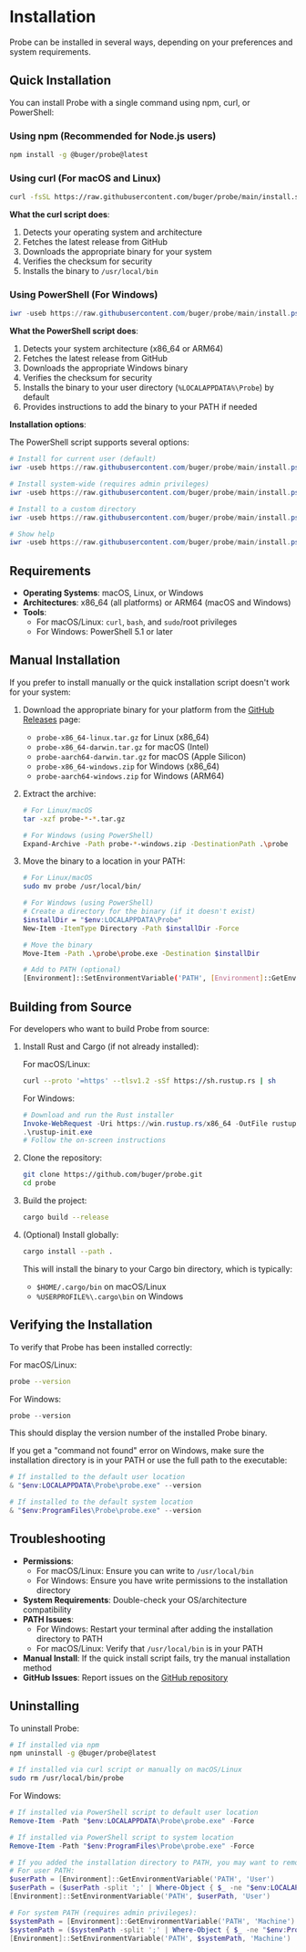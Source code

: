 # Installation

Probe can be installed in several ways, depending on your preferences and system requirements.

## Quick Installation

You can install Probe with a single command using npm, curl, or PowerShell:

### Using npm (Recommended for Node.js users)

```bash
npm install -g @buger/probe@latest
```

### Using curl (For macOS and Linux)

```bash
curl -fsSL https://raw.githubusercontent.com/buger/probe/main/install.sh | bash
```

**What the curl script does**:

1. Detects your operating system and architecture
2. Fetches the latest release from GitHub
3. Downloads the appropriate binary for your system
4. Verifies the checksum for security
5. Installs the binary to `/usr/local/bin`

### Using PowerShell (For Windows)

```powershell
iwr -useb https://raw.githubusercontent.com/buger/probe/main/install.ps1 | iex
```

**What the PowerShell script does**:

1. Detects your system architecture (x86_64 or ARM64)
2. Fetches the latest release from GitHub
3. Downloads the appropriate Windows binary
4. Verifies the checksum for security
5. Installs the binary to your user directory (`%LOCALAPPDATA%\Probe`) by default
6. Provides instructions to add the binary to your PATH if needed

**Installation options**:

The PowerShell script supports several options:

```powershell
# Install for current user (default)
iwr -useb https://raw.githubusercontent.com/buger/probe/main/install.ps1 | iex

# Install system-wide (requires admin privileges)
iwr -useb https://raw.githubusercontent.com/buger/probe/main/install.ps1 | iex -args "--system"

# Install to a custom directory
iwr -useb https://raw.githubusercontent.com/buger/probe/main/install.ps1 | iex -args "--dir", "C:\Tools\Probe"

# Show help
iwr -useb https://raw.githubusercontent.com/buger/probe/main/install.ps1 | iex -args "--help"
```

## Requirements

- **Operating Systems**: macOS, Linux, or Windows
- **Architectures**: x86_64 (all platforms) or ARM64 (macOS and Windows)
- **Tools**:
  - For macOS/Linux: `curl`, `bash`, and `sudo`/root privileges
  - For Windows: PowerShell 5.1 or later

## Manual Installation

If you prefer to install manually or the quick installation script doesn't work for your system:

1. Download the appropriate binary for your platform from the [GitHub Releases](https://github.com/buger/probe/releases) page:
   - `probe-x86_64-linux.tar.gz` for Linux (x86_64)
   - `probe-x86_64-darwin.tar.gz` for macOS (Intel)
   - `probe-aarch64-darwin.tar.gz` for macOS (Apple Silicon)
   - `probe-x86_64-windows.zip` for Windows (x86_64)
   - `probe-aarch64-windows.zip` for Windows (ARM64)

2. Extract the archive:
   ```bash
   # For Linux/macOS
   tar -xzf probe-*-*.tar.gz
   
   # For Windows (using PowerShell)
   Expand-Archive -Path probe-*-windows.zip -DestinationPath .\probe
   ```

3. Move the binary to a location in your PATH:
   ```bash
   # For Linux/macOS
   sudo mv probe /usr/local/bin/
   
   # For Windows (using PowerShell)
   # Create a directory for the binary (if it doesn't exist)
   $installDir = "$env:LOCALAPPDATA\Probe"
   New-Item -ItemType Directory -Path $installDir -Force
   
   # Move the binary
   Move-Item -Path .\probe\probe.exe -Destination $installDir
   
   # Add to PATH (optional)
   [Environment]::SetEnvironmentVariable('PATH', [Environment]::GetEnvironmentVariable('PATH', 'User') + ";$installDir", 'User')
   ```

## Building from Source

For developers who want to build Probe from source:

1. Install Rust and Cargo (if not already installed):
   
   For macOS/Linux:
   ```bash
   curl --proto '=https' --tlsv1.2 -sSf https://sh.rustup.rs | sh
   ```
   
   For Windows:
   ```powershell
   # Download and run the Rust installer
   Invoke-WebRequest -Uri https://win.rustup.rs/x86_64 -OutFile rustup-init.exe
   .\rustup-init.exe
   # Follow the on-screen instructions
   ```

2. Clone the repository:
   ```bash
   git clone https://github.com/buger/probe.git
   cd probe
   ```

3. Build the project:
   ```bash
   cargo build --release
   ```

4. (Optional) Install globally:
   ```bash
   cargo install --path .
   ```
   
   This will install the binary to your Cargo bin directory, which is typically:
   - `$HOME/.cargo/bin` on macOS/Linux
   - `%USERPROFILE%\.cargo\bin` on Windows

## Verifying the Installation

To verify that Probe has been installed correctly:

For macOS/Linux:
```bash
probe --version
```

For Windows:
```powershell
probe --version
```

This should display the version number of the installed Probe binary.

If you get a "command not found" error on Windows, make sure the installation directory is in your PATH or use the full path to the executable:
```powershell
# If installed to the default user location
& "$env:LOCALAPPDATA\Probe\probe.exe" --version

# If installed to the default system location
& "$env:ProgramFiles\Probe\probe.exe" --version
```

## Troubleshooting

- **Permissions**:
  - For macOS/Linux: Ensure you can write to `/usr/local/bin`
  - For Windows: Ensure you have write permissions to the installation directory
- **System Requirements**: Double-check your OS/architecture compatibility
- **PATH Issues**:
  - For Windows: Restart your terminal after adding the installation directory to PATH
  - For macOS/Linux: Verify that `/usr/local/bin` is in your PATH
- **Manual Install**: If the quick install script fails, try the manual installation method
- **GitHub Issues**: Report issues on the [GitHub repository](https://github.com/buger/probe/issues)

## Uninstalling

To uninstall Probe:

```bash
# If installed via npm
npm uninstall -g @buger/probe@latest

# If installed via curl script or manually on macOS/Linux
sudo rm /usr/local/bin/probe
```

For Windows:

```powershell
# If installed via PowerShell script to default user location
Remove-Item -Path "$env:LOCALAPPDATA\Probe\probe.exe" -Force

# If installed via PowerShell script to system location
Remove-Item -Path "$env:ProgramFiles\Probe\probe.exe" -Force

# If you added the installation directory to PATH, you may want to remove it
# For user PATH:
$userPath = [Environment]::GetEnvironmentVariable('PATH', 'User')
$userPath = ($userPath -split ';' | Where-Object { $_ -ne "$env:LOCALAPPDATA\Probe" }) -join ';'
[Environment]::SetEnvironmentVariable('PATH', $userPath, 'User')

# For system PATH (requires admin privileges):
$systemPath = [Environment]::GetEnvironmentVariable('PATH', 'Machine')
$systemPath = ($systemPath -split ';' | Where-Object { $_ -ne "$env:ProgramFiles\Probe" }) -join ';'
[Environment]::SetEnvironmentVariable('PATH', $systemPath, 'Machine')
